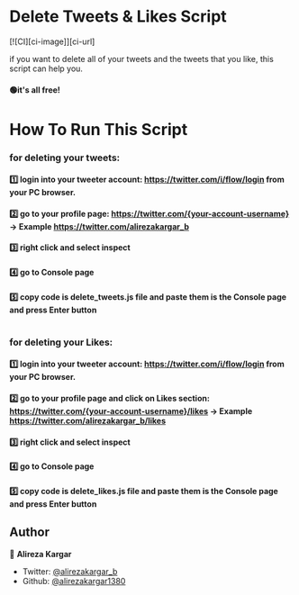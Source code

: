 # Delete Tweets & Likes Script
[![CI][ci-image]][ci-url]

if you want to delete all of your tweets and the tweets that you like, this script can help you.
#### 🟢it's all free!



# How To Run This Script

### for deleting your tweets:
#### 1️⃣ login into your tweeter account: https://twitter.com/i/flow/login from your PC browser.
#### 2️⃣ go to your profile page: https://twitter.com/{your-account-username} -> Example https://twitter.com/alirezakargar_b
#### 3️⃣ right click and select inspect
#### 4️⃣ go to Console page
#### 5️⃣ copy code is delete_tweets.js file and paste them is the Console page and press Enter button

#

### for deleting your Likes:
#### 1️⃣ login into your tweeter account: https://twitter.com/i/flow/login from your PC browser.
#### 2️⃣ go to your profile page and click on **Likes section**: https://twitter.com/{your-account-username}/likes -> Example https://twitter.com/alirezakargar_b/likes
#### 3️⃣ right click and select inspect
#### 4️⃣ go to Console page
#### 5️⃣ copy code is delete_likes.js file and paste them is the Console page and press Enter button

## Author

👤 **Alireza Kargar**

- Twitter: [@alirezakargar_b](https://twitter.com/alirezakargar_b)
- Github: [@alirezakargar1380](https://github.com/alirezakargar1380)